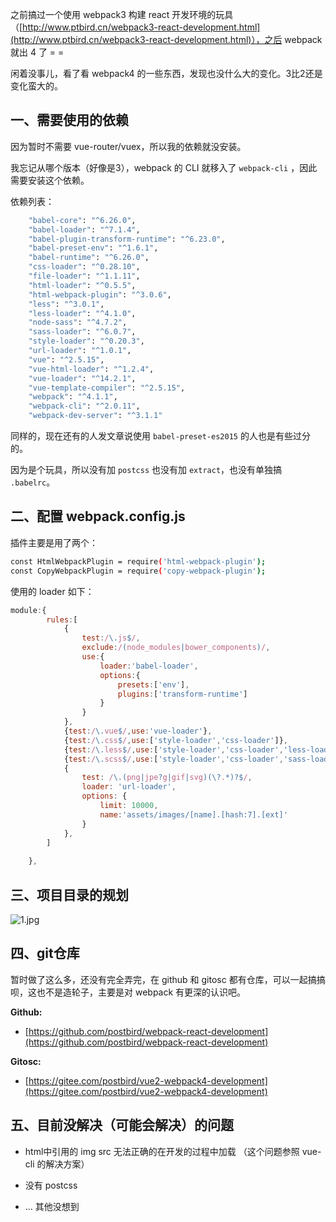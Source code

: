之前搞过一个使用 webpack3 构建 react 开发环境的玩具（[http://www.ptbird.cn/webpack3-react-development.html](http://www.ptbird.cn/webpack3-react-development.html)），之后 webpack 就出 4 了 =  =

闲着没事儿，看了看 webpack4 的一些东西，发现也没什么大的变化。3比2还是变化蛮大的。

## 一、需要使用的依赖

因为暂时不需要 vue-router/vuex，所以我的依赖就没安装。

我忘记从哪个版本（好像是3），webpack 的 CLI 就移入了 `webpack-cli` ，因此需要安装这个依赖。

依赖列表：

```bash
    "babel-core": "^6.26.0",
    "babel-loader": "^7.1.4",
    "babel-plugin-transform-runtime": "^6.23.0",
    "babel-preset-env": "^1.6.1",
    "babel-runtime": "^6.26.0",
    "css-loader": "^0.28.10",
    "file-loader": "^1.1.11",
    "html-loader": "^0.5.5",
    "html-webpack-plugin": "^3.0.6",
    "less": "^3.0.1",
    "less-loader": "^4.1.0",
    "node-sass": "^4.7.2",
    "sass-loader": "^6.0.7",
    "style-loader": "^0.20.3",
    "url-loader": "^1.0.1",
    "vue": "^2.5.15",
    "vue-html-loader": "^1.2.4",
    "vue-loader": "^14.2.1",
    "vue-template-compiler": "^2.5.15",
    "webpack": "^4.1.1",
    "webpack-cli": "^2.0.11",
    "webpack-dev-server": "^3.1.1"
```


同样的，现在还有的人发文章说使用 `babel-preset-es2015` 的人也是有些过分的。

因为是个玩具，所以没有加 `postcss` 也没有加 `extract`，也没有单独搞 `.babelrc`。


## 二、配置 webpack.config.js

插件主要是用了两个：

```bash
const HtmlWebpackPlugin = require('html-webpack-plugin');
const CopyWebpackPlugin = require('copy-webpack-plugin');
```

使用的 loader 如下：

```javascript
module:{
        rules:[
            {
                test:/\.js$/,
                exclude:/(node_modules|bower_components)/,
                use:{
                    loader:'babel-loader',
                    options:{
                        presets:['env'],
                        plugins:['transform-runtime']
                    }
                }
            },
            {test:/\.vue$/,use:'vue-loader'},
            {test:/\.css$/,use:['style-loader','css-loader']},
            {test:/\.less$/,use:['style-loader','css-loader','less-loader']},
            {test:/\.scss$/,use:['style-loader','css-loader','sass-loader']},
            {
                test: /\.(png|jpe?g|gif|svg)(\?.*)?$/,
                loader: 'url-loader',
                options: {
                    limit: 10000,
                    name:'assets/images/[name].[hash:7].[ext]'
                }
            },
        ]
           
    },
```


## 三、项目目录的规划


![1.jpg][1]

 
## 四、git仓库

暂时做了这么多，还没有完全弄完，在 github 和 gitosc 都有仓库，可以一起搞搞呗，这也不是造轮子，主要是对 webpack 有更深的认识吧。

**Github:**

- [https://github.com/postbird/webpack-react-development](https://github.com/postbird/webpack-react-development)

**Gitosc:**

- [https://gitee.com/postbird/vue2-webpack4-development](https://gitee.com/postbird/vue2-webpack4-development)


## 五、目前没解决（可能会解决）的问题

- html中引用的 img src 无法正确的在开发的过程中加载 （这个问题参照 vue-cli 的解决方案）

- 没有 postcss

- ... 其他没想到



  [1]: http://www.ptbird.cn/usr/uploads/2018/03/3324640642.jpg